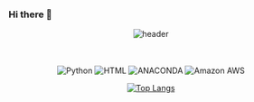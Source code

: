 ### Hi there 👋

<div align="center"> 
  
![header](https://capsule-render.vercel.app/api?type=wave&color=auto&height=300&section=header&text=ノーマルさん&fontSize=90)

<br>
<br>

<!-- Image [badge 2] -->
<img alt= "Python" src="https://img.shields.io/badge/Python-3776AB?style=for-the-badge&logo=Python&logoColor=white"/>
<img alt= "HTML" src="https://img.shields.io/badge/anaconda-E34F26?style=for-the-badge&logo=Anaconda&logoColor=white"/>
<img alt= "ANACONDA" src="https://img.shields.io/badge/HTML-44A833?style=for-the-badge&logo=HTML5&logoColor=white"/>
<img alt= "Amazon AWS" src="https://img.shields.io/badge/amazonaws-232F3E?style=for-the-badge&logo=Amazon AWS&logoColor=white"/>
<br>

[![Top Langs](https://github-readme-stats.vercel.app/api/top-langs/?username=regular94)](https://github.com/anuraghazra/github-readme-stats)

</div>

